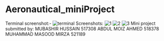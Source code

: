 # Aeronautical_miniProject
Terminal screenshot:-
![terminal](https://user-images.githubusercontent.com/19146262/85078390-a2210200-b1c4-11ea-9e76-0eff166ac84e.JPG)
Screenshots:
![1](https://user-images.githubusercontent.com/19146262/85078442-c1b82a80-b1c4-11ea-9c3b-e467409159f0.JPG)
![2](https://user-images.githubusercontent.com/19146262/85078445-c250c100-b1c4-11ea-8db1-c9eafb216972.JPG)
![3](https://user-images.githubusercontent.com/19146262/85078441-c11f9400-b1c4-11ea-85ad-06ec535426af.JPG)
Mini project submitted by:
MUBASHIR HUSSAIN 517308
ABDUL MOIZ AHMED 518378
MUHAMMAD MASOOD MIRZA 521189
